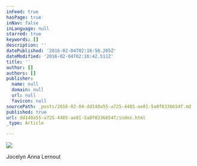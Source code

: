 ```yaml
---
inFeed: true
hasPage: true
inNav: false
inLanguage: null
starred: true
keywords: []
description: ''
datePublished: '2016-02-04T02:16:58.265Z'
dateModified: '2016-02-04T02:16:42.511Z'
title: ''
author: []
authors: []
publisher:
  name: null
  domain: null
  url: null
  favicon: null
sourcePath: _posts/2016-02-04-dd140a55-a725-4485-ae81-5a0f0336654f.md
published: true
url: dd140a55-a725-4485-ae81-5a0f0336654f/index.html
_type: Article

---
```

![](https://the-grid-user-content.s3-us-west-2.amazonaws.com/7a48d9d2-a56d-41c9-970c-212c57a9c6ec.png)

Jocelyn Anna Lernout